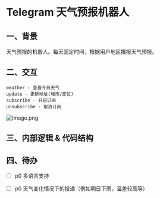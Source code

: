 # Telegram 天气预报机器人

## 一、背景

天气预报的机器人。每天固定时间，根据用户地区播报天气预报。

## 二、交互

```
weather - 查看今日天气
update - 更新地址️(城市/定位)
subscribe - 开启订阅
unsubscribe - 取消订阅
```

![image.png](https://i.loli.net/2020/05/17/2QoSYICfZ3rHAgx.png)

## 三、内部逻辑 & 代码结构

## 四、待办

- [ ] p0 多语言支持
- [ ] p0 天气变化情况下的投递（例如明日下雨，温差较高等）

